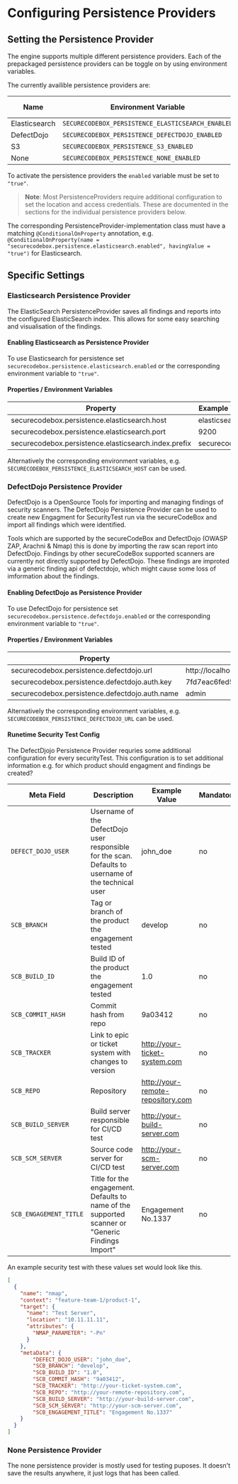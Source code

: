 # Configuring Persistence Providers

## Setting the Persistence Provider

The engine supports multiple different persistence providers. Each of the prepackaged persistence providers can be toggle on by using environment variables.

The currently availible persistence providers are:

| Name          | Environment Variable                              | Default Value |
| ------------- | ------------------------------------------------- | ------------- |
| Elasticsearch | `SECURECODEBOX_PERSISTENCE_ELASTICSEARCH_ENABLED` | `"false"`     |
| DefectDojo    | `SECURECODEBOX_PERSISTENCE_DEFECTDOJO_ENABLED`    | `"false"`     |
| S3            | `SECURECODEBOX_PERSISTENCE_S3_ENABLED`            | `"false"`     |
| None          | `SECURECODEBOX_PERSISTENCE_NONE_ENABLED`          | `"false"`     |

To activate the persistence providers the `enabled` variable must be set to `"true"`.

> **Note**: Most PersistenceProviders require additional configuration to set the location and access credentials. These are documented in the sections for the individual persistence providers below.

The corresponding PersistenceProvider-implementation class must have a matching `@ConditionalOnProperty` annotation, e.g. `@ConditionalOnProperty(name = "securecodebox.persistence.elasticsearch.enabled", havingValue = "true")` for Elasticsearch.

## Specific Settings

### Elasticsearch Persistence Provider

The ElasticSearch PersistenceProvider saves all findings and reports into the configured ElasticSearch index. This allows for some easy searching and visualisation of the findings.

#### Enabling Elasticsearch as Persistence Provider

To use Elasticsearch for persistence set `securecodebox.persistence.elasticsearch.enabled` or the corresponding environment variable to `"true"`.

#### Properties / Environment Variables

| Property                                             | Example Value | Mandatory |
| ---------------------------------------------------- | ------------- | --------- |
| securecodebox.persistence.elasticsearch.host         | elasticsearch | yes       |
| securecodebox.persistence.elasticsearch.port         | 9200          | yes       |
| securecodebox.persistence.elasticsearch.index.prefix | securecodebox | yes       |

Alternatively the corresponding environment variables, e.g. `SECURECODEBOX_PERSISTENCE_ELASTICSEARCH_HOST` can be used.

### DefectDojo Persistence Provider

DefectDojo is a OpenSource Tools for importing and managing findings of security scanners. The DefectDojo Persistence Provider can be used to create new Engagment for SecurityTest run via the secureCodeBox and import all findings which were identified.

Tools which are supported by the secureCodeBox and DefectDojo (OWASP ZAP, Arachni & Nmap) this is done by importing the raw scan report into DefectDojo. Findings by other secureCodeBox supported scanners are currently not directly supported by DefectDojo. These findings are improted via a generic finding api of defectdojo, which might cause some loss of imformation about the findings.

#### Enabling DefectDojo as Persistence Provider

To use DefectDojo for persistence set `securecodebox.persistence.defectdojo.enabled` or the corresponding environment variable to `"true"`.

#### Properties / Environment Variables

| Property                                       | Example Value                            | Mandatory |
| ---------------------------------------------- | ---------------------------------------- | --------- |
| securecodebox.persistence.defectdojo.url       | http://localhost:8000                    | yes       |
| securecodebox.persistence.defectdojo.auth.key  | 7fd7eac6fed567b19928f7928a7ddb86f0497e4e | yes       |
| securecodebox.persistence.defectdojo.auth.name | admin                                    | yes       |

Alternatively the corresponding environment variables, e.g. `SECURECODEBOX_PERSISTENCE_DEFECTDOJO_URL` can be used.

#### Runetime Security Test Config

The DefectDjojo Persistence Provider requries some additional configuration for every securityTest.
This configuration is to set additional information e.g. for which product should engagment and findings be created?

| Meta Field            |  Description                                                                                         | Example Value | Mandatory |
| --------------------- | ---------------------------------------------------------------------------------------------------- | ------------- | --------- |
| `DEFECT_DOJO_USER`    | Username of the DefectDojo user responsible for the scan. Defaults to username of the technical user | john_doe      | no        |
| `SCB_BRANCH`          | Tag or branch of the product the engagement tested                                                   | develop       | no        |
| `SCB_BUILD_ID`        | Build ID of the product the engagement tested                                                        | 1.0           | no        |
| `SCB_COMMIT_HASH`     | Commit hash from repo                                                                                | 9a03412       | no        |
| `SCB_TRACKER`         | Link to epic or ticket system with changes to version                                                | http://your-ticket-system.com  | no        |
| `SCB_REPO`            | Repository                                                                                           | http://your-remote-repository.com  | no        |
| `SCB_BUILD_SERVER`    | Build server responsible for CI/CD test                                                              | http://your-build-server.com | no        |
| `SCB_SCM_SERVER`      | Source code server for CI/CD test                                                                    | http://your-scm-server.com | no     |
| `SCB_ENGAGEMENT_TITLE`| Title for the engagement. Defaults to name of the supported scanner or "Generic Findings Import"     | Engagement No.1337 | no      |

An example security test with these values set would look like this.

```json
[
  {
    "name": "nmap",
    "context": "feature-team-1/product-1",
    "target": {
      "name": "Test Server",
      "location": "10.11.11.11",
      "attributes": {
        "NMAP_PARAMETER": "-Pn"
      }
    },
    "metaData": {
        "DEFECT_DOJO_USER": "john_doe",
        "SCB_BRANCH": "develop",
        "SCB_BUILD_ID": "1.0",
        "SCB_COMMIT_HASH": "9a03412",
        "SCB_TRACKER": "http://your-ticket-system.com",
        "SCB_REPO": "http://your-remote-repository.com",
        "SCB_BUILD_SERVER": "http://your-build-server.com",
        "SCB_SCM_SERVER": "http://your-scm-server.com",
        "SCB_ENGAGEMENT_TITLE": "Engagement No.1337"
    }
  }
]
```

### None Persistence Provider

The none persistence provider is mostly used for testing puposes. It doesn't save the results anywhere, it just logs that has been called.
